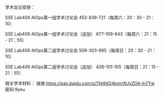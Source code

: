 学术会议安排：

SSE Lab409 AIOps第一组学术讨论会 452-838-721（每周六：20：30 - 21：10）

SSE Lab409 AIOps第一组学术讨论会（追加） 677-109-843（每周六：21：15 - 21：55）

SSE Lab409 AIOps第二组学术讨论会 509-303-995（每周日：20：30 - 21：10）

SSE Lab409 AIOps第二组学术讨论会（追加） 436-101-105（每周日：21：15 - 21：55）


相关学术材料：
链接:https://pan.baidu.com/s/1Ye94G4kmrtNJyZOA-In7Yw  密码:9yeu